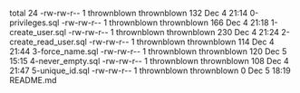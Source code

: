 total 24
-rw-rw-r-- 1 thrownblown thrownblown 132 Dec  4 21:14 0-privileges.sql
-rw-rw-r-- 1 thrownblown thrownblown 166 Dec  4 21:18 1-create_user.sql
-rw-rw-r-- 1 thrownblown thrownblown 230 Dec  4 21:24 2-create_read_user.sql
-rw-rw-r-- 1 thrownblown thrownblown 114 Dec  4 21:44 3-force_name.sql
-rw-rw-r-- 1 thrownblown thrownblown 120 Dec  5 15:15 4-never_empty.sql
-rw-rw-r-- 1 thrownblown thrownblown 108 Dec  4 21:47 5-unique_id.sql
-rw-rw-r-- 1 thrownblown thrownblown   0 Dec  5 18:19 README.md
